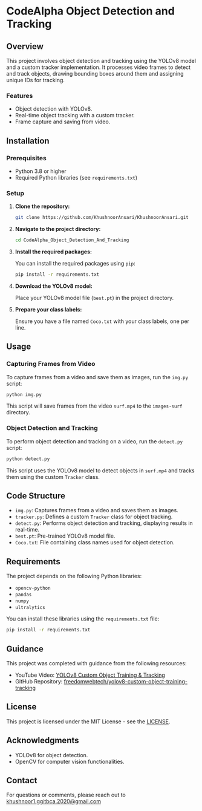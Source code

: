 # CodeAlpha Object Detection and Tracking

## Overview

This project involves object detection and tracking using the YOLOv8 model and a custom tracker implementation. It processes video frames to detect and track objects, drawing bounding boxes around them and assigning unique IDs for tracking.

### Features
- Object detection with YOLOv8.
- Real-time object tracking with a custom tracker.
- Frame capture and saving from video.

## Installation

### Prerequisites

- Python 3.8 or higher
- Required Python libraries (see `requirements.txt`)

### Setup

1. **Clone the repository:**

   ```bash
   git clone https://github.com/KhushnoorAnsari/KhushnoorAnsari.git
   ```

2. **Navigate to the project directory:**

   ```bash
   cd CodeAlpha_Object_Detection_And_Tracking
   ```

3. **Install the required packages:**

   You can install the required packages using `pip`:

   ```bash
   pip install -r requirements.txt
   ```

4. **Download the YOLOv8 model:**

   Place your YOLOv8 model file (`best.pt`) in the project directory.

5. **Prepare your class labels:**

   Ensure you have a file named `Coco.txt` with your class labels, one per line.

## Usage

### Capturing Frames from Video

To capture frames from a video and save them as images, run the `img.py` script:

```bash
python img.py
```

This script will save frames from the video `surf.mp4` to the `images-surf` directory.

### Object Detection and Tracking

To perform object detection and tracking on a video, run the `detect.py` script:

```bash
python detect.py
```

This script uses the YOLOv8 model to detect objects in `surf.mp4` and tracks them using the custom `Tracker` class.

## Code Structure

- `img.py`: Captures frames from a video and saves them as images.
- `tracker.py`: Defines a custom `Tracker` class for object tracking.
- `detect.py`: Performs object detection and tracking, displaying results in real-time.
- `best.pt`: Pre-trained YOLOv8 model file.
- `Coco.txt`: File containing class names used for object detection.

## Requirements

The project depends on the following Python libraries:

- `opencv-python`
- `pandas`
- `numpy`
- `ultralytics`

You can install these libraries using the `requirements.txt` file:

```bash
pip install -r requirements.txt
```

## Guidance

This project was completed with guidance from the following resources:

- YouTube Video: [YOLOv8 Custom Object Training & Tracking](https://youtu.be/-CGr7ryOH98?si=2KMKdZx_5Hs4kU0F)
- GitHub Repository: [freedomwebtech/yolov8-custom-object-training-tracking](https://github.com/freedomwebtech/yolov8-custom-object-training-tracking)

## License

This project is licensed under the MIT License - see the [LICENSE](LICENSE).

## Acknowledgments

- YOLOv8 for object detection.
- OpenCV for computer vision functionalities.

## Contact

For questions or comments, please reach out to khushnoor1.ggitbca.2020@gmail.com
